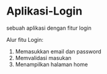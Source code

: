 # Aplikasi-Login
sebuah aplikasi dengan fitur login

Alur fitu Login:
1. Memasukkan email dan password
2. Memvalidasi masukan
5. Menampilkan halaman home
